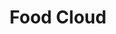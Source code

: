 ---
title: Food Cloud
url: 'https://food.cloud/'
categories:
  - 1e06ea25-373d-440c-9abd-408710b475d0
  - a1a4ac88-627d-4bc7-a5b5-d3dcdc10cc43
tags:
  - businesses
  - charity
countries:
  - gb
  - ie
description: >-
  FoodCloud is a social enterprise that connects businesses with surplus food to
  charities in their local communities that need it via a software platform.
image: null
blueprint: action

---